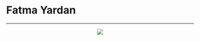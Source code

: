 # Fatma Yardan
----------------------

<p align="center">
  <img src="https://user-images.githubusercontent.com/90905334/133772077-dbadafe7-9cc0-4aca-a29a-de65fbaefabb.jpg" />
</p>

